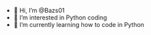 - 👋 Hi, I’m @Bazs01
- 👀 I’m interested in Python coding
- 🌱 I’m currently learning how to code in Python

<!---
Bazs01/Bazs01 is a ✨ special ✨ repository because its `README.md` (this file) appears on your GitHub profile.
You can click the Preview link to take a look at your changes.
--->
